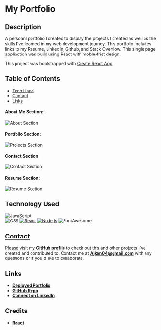 # My Portfolio

## Description
A persoanl portfolio I created to display the projects I created as well as the skills I've learned in my web development journey. This portfolio includes links to my Resume, LinkedIn, Github, and Stack Overflow. 
This single page appliaction was build using React with moble-frist design.

This project was bootstrapped with [Create React App](https://github.com/facebook/create-react-app).

  ## Table of Contents
  - [Tech Used](#tech-used)
  - [Contact](#contact)
  - [Links](#links)

#### About Me Section:

![About Section](./src/assets/images/About-page-ss.png)

#### Portfolio Section:

![Projects Section](./src/assets/images/Portfolio-projects-ss.png)

#### Contact Section

![Contact Section](./src/assets/images/Contact-page-ss.png)

#### Resume Section:

![Resume Section](./src/assets/images/Resume-page-ss.png)

## Technology Used
![JavaScript](https://img.shields.io/badge/JavaScript-323330?style=for-the-badge&logo=javascript&logoColor=F7DF1E)  
![CSS](https://img.shields.io/badge/CSS3-1572B6?style=for-the-badge&logo=css3&logoColor=white)
<a href='https://reactjs.org/'>
![React](https://img.shields.io/badge/React-20232A?style=for-the-badge&logo=react&logoColor=61DAFB)</a>
<a href='https://fontawesome.com/how-to-use/on-the-web/using-with/react'>
![Node.js](https://img.shields.io/badge/Node.js-43853D?style=for-the-badge&logo=node.js&logoColor=white)</a>
![FontAwesome](https://img.shields.io/badge/Font_Awesome-4285F4?style=for-the-badge&logoColor=white)</a>
<a href='https://nodejs.org/en/'>

## Contact
Please visit my **[GitHub profile](https://github.com/alexanderkeny10/)** to check out this and other projects I've created and contributed to.
Contact me at **Ajken04@gmail.com** with any questions or if you'd like to collaborate.

## Links
- **[Deployed Portfolio](https://alexanderkeny10.github.io/portfolio-react-ak/)**
- **[GitHub Repo](https://github.com/alexanderkeny10/portfolio-react-ak)**
- **[Connect on LinkedIn](https://www.linkedin.com/in/alexander-kenney-01690610a/)**

## Credits
- **[React](https://reactjs.org/)**


